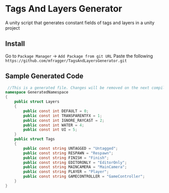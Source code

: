 # Tags And Layers Generator
A unity script that generates constant fields of tags and layers in a unity project

## Install
Go to ``Package Manager`` -> ``Add Package from git URL``
Paste the following
```https://github.com/mfragger/TagsAndLayersGenerator.git```

## Sample Generated Code
```cs
 //This is a generated file. Changes will be removed on the next compilation
namespace GeneratedNamespace
{
	public struct Layers
	{
		public const int DEFAULT = 0;
		public const int TRANSPARENTFX = 1;
		public const int IGNORE_RAYCAST = 2;
		public const int WATER = 4;
		public const int UI = 5;
	}
	public struct Tags
	{
		public const string UNTAGGED = "Untagged";
		public const string RESPAWN = "Respawn";
		public const string FINISH = "Finish";
		public const string EDITORONLY = "EditorOnly";
		public const string MAINCAMERA = "MainCamera";
		public const string PLAYER = "Player";
		public const string GAMECONTROLLER = "GameController";
	}
}
```
